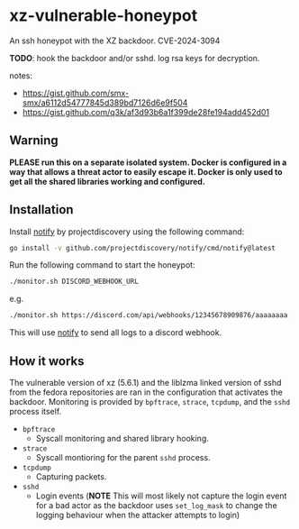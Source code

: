 # xz-vulnerable-honeypot

An ssh honeypot with the XZ backdoor. CVE-2024-3094

**TODO**: hook the backdoor and/or sshd. log rsa keys for decryption.

notes:
- https://gist.github.com/smx-smx/a6112d54777845d389bd7126d6e9f504
- https://gist.github.com/q3k/af3d93b6a1f399de28fe194add452d01

## Warning

**PLEASE run this on a separate isolated system. Docker is configured in a way that allows a threat actor to easily escape it.
Docker is only used to get all the shared libraries working and configured.**

## Installation

Install [notify](https://github.com/projectdiscovery/notify) by projectdiscovery using the following command:

```bash
go install -v github.com/projectdiscovery/notify/cmd/notify@latest
  ```

Run the following command to start the honeypot:

```bash
./monitor.sh DISCORD_WEBHOOK_URL
```

e.g.

```bash
./monitor.sh https://discord.com/api/webhooks/12345678909876/aaaaaaaa
```

This will use [notify](https://github.com/projectdiscovery/notify) to send all logs to a discord webhook.

## How it works

The vulnerable version of xz (5.6.1) and the liblzma linked version of sshd from the fedora repositories are ran in the configuration that activates the backdoor. Monitoring is provided by `bpftrace`, `strace`, `tcpdump`, and the `sshd` process itself.

- `bpftrace`
  - Syscall monitoring and shared library hooking.
- `strace`
  - Syscall montioring for the parent `sshd` process.
- `tcpdump`
  - Capturing packets.
- `sshd`
  - Login events (**NOTE** This will most likely not capture the login event for a bad actor as the backdoor uses `set_log_mask` to change the logging behaviour when the attacker attempts to login)

